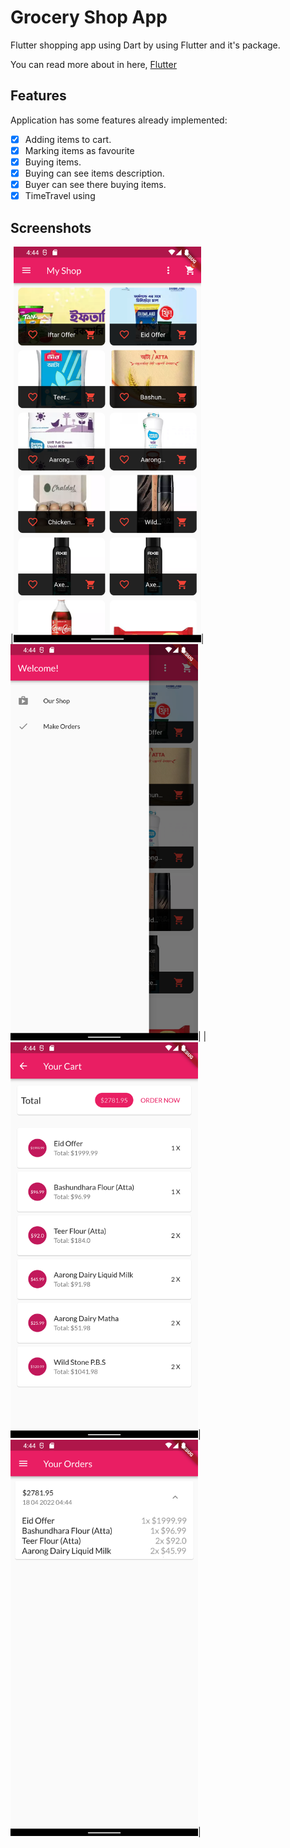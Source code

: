 # Grocery Shop App
Flutter shopping app using Dart by using Flutter and it's package.

You can read more about in here,  [Flutter](https://flutter.dev/)

## Features
Application has some features already implemented:
- [X] Adding items to cart.
- [X] Marking items as favourite
- [X] Buying items.
- [X] Buying can see items description.
- [X] Buyer can see there buying items.
- [X] TimeTravel using

## Screenshots
|<img src="https://github.com/rafeul19/Flutter_App/blob/TOPONE/Screenshot/Screenshot_1650278674.png" width="300">|<img src="https://github.com/rafeul19/Flutter_App/blob/TOPONE/Screenshot/Screenshot_1650278677.png" width="300">|
|<img src="https://github.com/rafeul19/Flutter_App/blob/TOPONE/Screenshot/Screenshot_1650278687.png" width="300">|<img src="https://github.com/rafeul19/Flutter_App/blob/TOPONE/Screenshot/Screenshot_1650278693.png" width="300">|

